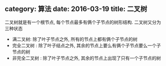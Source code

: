 category: 算法
date: 2016-03-19
title: 二叉树
---
二叉树就是有一个根节点, 每个节点最多有俩个子节点的树形结构. 二叉树又分为三种状态
* 满二叉树: 除了叶子节点之外, 所有的节点上都有俩个子节点的树
* 完全二叉树 : 除了叶子结点之外, 其余的节点上要么有俩个子节点要么一个子节点的树
* 非完全二叉树 : 除了叶子节点之外, 其余的节点上出现了只有一个子节点的树

